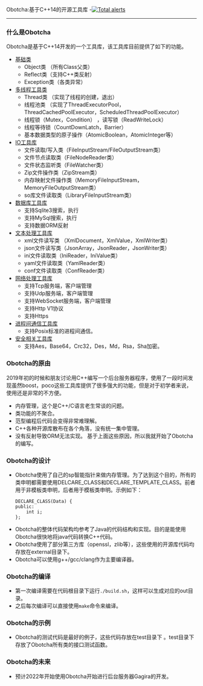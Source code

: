 Obotcha:基于C++14的开源工具库
-[![Total alerts](https://img.shields.io/lgtm/alerts/g/wangsun1983/Obotcha.svg?logo=lgtm&logoWidth=18)](https://lgtm.com/projects/g/wangsun1983/Obotcha/alerts/)

-----------------------------------
### 什么是Obotcha
Obotcha是基于C++14开发的一个工具库，该工具库目前提供了如下的功能。  

-   [基础类](https://github.com/wangsun1983/Obotcha/tree/master/lang)  
    -  Object类 （所有Class父类）
    -  Reflect类（支持C++类反射）
    -  Exception类（各类异常）
-   [多线程工具类](https://github.com/wangsun1983/Obotcha/tree/master/util/concurrent)  
    - Thread类 （实现了线程的创建，退出）
    - 线程池类  （实现了ThreadExecutorPool，ThreadCachedPoolExecutor，ScheduledThreadPoolExecutor） 
    - 线程锁（Mutex，Condition） ，读写锁（ReadWriteLock）
    - 线程等待锁（CountDownLatch，Barrier）
    - 基本数据类型的原子操作（AtomicBoolean，AtomicInteger等） 
-   [IO工具库](https://github.com/wangsun1983/Obotcha/tree/master/io)  
    - 文件读取/写入类（FileInputStream/FileOutputStream类）
    - 文件节点读取类（FileNodeReader类）
    - 文件状态监听类（FileWatcher类）
    - Zip文件操作类（ZipStream类）
    - 内存映射文件操作类（MemoryFileInputStream，MemoryFileOutputStream类）  
    - so库文件读取类（LibraryFileInputStream类）
- [数据库工具库](https://github.com/wangsun1983/Obotcha/tree/master/sql)
    - 支持Sqlite3搜索，执行
    - 支持MySql搜索，执行
    - 支持数据ORM反射
-  [文本处理工具库](https://github.com/wangsun1983/Obotcha/tree/master/util/text)
    - xml文件读写类 （XmlDocument，XmlValue，XmlWriter类）
    - json文件读写类（JsonArray，JsonReader，JsonWriter类）
    - ini文件读取类（IniReader，IniValue类）
    - yaml文件读取类（YamlReader类）
    - conf文件读取类（ConfReader类）
-  [网络处理工具库](https://github.com/wangsun1983/Obotcha/tree/master/net)   
    - 支持Tcp服务端，客户端管理
    - 支持Udp服务端，客户端管理
    - 支持WebSocket服务端，客户端管理
    - 支持Http V1协议
    - 支持Https
-  [进程间通信工具库 ](https://github.com/wangsun1983/Obotcha/tree/master/process)
     - 支持Posix标准的进程间通信。
-  [安全相关工具库](https://github.com/wangsun1983/Obotcha/tree/master/security)
     - 支持Aes，Base64，Crc32，Des，Md，Rsa，Sha加密。

### Obotcha的原由
2019年初的时候和朋友讨论用C++编写一个后台服务器程序，使用了一段时间发现虽然boost，poco这些工具库提供了很多强大的功能，但是对于初学者来说，使用还是非常的不方便。   
-  内存管理，这个是C++/C语言老生常谈的问题。
-  类功能的不聚合。
-  范型编程后代码会变得非常难理解。
- C++各种开源库散布在各个角落，没有统一集中管理。
- 没有反射导致ORM无法实现。
基于上面这些原因，所以我就开始了Obotcha的编写。

### Obotcha的设计
- Obotcha使用了自己的sp智能指针来做内存管理。为了达到这个目的，所有的类申明都需要使用DELCARE_CLASS和DECLARE_TEMPLATE_CLASS。前者用于非模板类申明，后者用于模板类申明。示例如下：
    ```
    DECLARE_CLASS(Data) {
    public:
        int i;
    };
    ```
- Obotcha的整体代码架构均参考了Java的代码结构和实现。目的是能使用Obotcha很快地将java代码转换C++代码。
- Obotcha使用了部分第三方库（openssl，zlib等），这些使用的开源库代码均存放在external目录下。
- Obotcha可以使用g++/gcc/clang作为主要编译器。

### Obotcha的编译
- 第一次编译需要在代码根目录下运行`./build.sh`，这样可以生成对应的out目录。
- 之后每次编译可以直接使用`make`命令来编译。

### Obotcha的示例
- Obotcha的测试代码是最好的例子，这些代码存放在test目录下 。test目录下存放了Obotcha所有类的接口测试函数。

### Obotcha的未来
-   预计2022年开始使用Obotcha开始进行后台服务器Gagira的开发。
